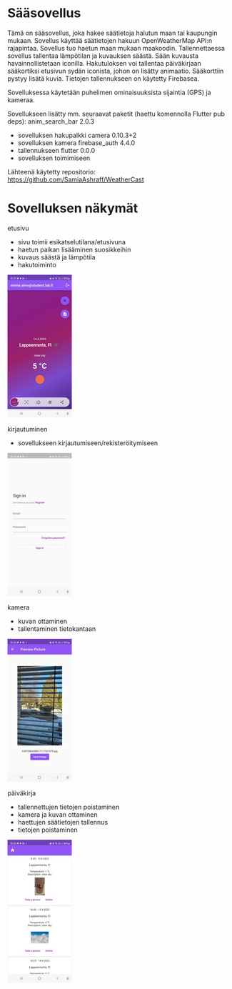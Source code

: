 # Sääsovellus

Tämä on sääsovellus, joka hakee säätietoja halutun maan tai kaupungin mukaan. Sovellus käyttää säätietojen hakuun OpenWeatherMap API:n rajapintaa. Sovellus tuo haetun maan mukaan maakoodin. Tallennettaessa sovellus tallentaa lämpötilan ja kuvauksen säästä. Sään kuvausta havainnollistetaan iconilla. Hakutuloksen voi tallentaa päiväkirjaan sääkortiksi etusivun sydän iconista, johon on lisätty animaatio. Sääkorttiin pystyy lisätä kuvia. Tietojen tallennukseen on käytetty Firebasea.

Sovelluksessa käytetään puhelimen ominaisuuksista sijaintia (GPS) ja kameraa.

Sovellukseen lisätty mm. seuraavat paketit (haettu komennolla Flutter pub deps):
anim_search_bar 2.0.3
*	sovelluksen hakupalkki
camera 0.10.3+2
*	sovelluksen kamera
firebase_auth 4.4.0
*	tallennukseen
flutter 0.0.0
*	sovelluksen toimimiseen

Lähteenä käytetty repositorio: https://github.com/SamiaAshraff/WeatherCast
 

# Sovelluksen näkymät


etusivu
*	sivu toimii esikatselutilana/etusivuna
*	haetun paikan lisääminen suosikkeihin
*	kuvaus säästä ja lämpötila
*	hakutoiminto


![Alt text](pictures/aloitus.jpeg "Aloitus")

kirjautuminen
*	sovellukseen kirjautumiseen/rekisteröitymiseen

![Alt text](pictures/kirjaus.jpeg "Kirjaus")

kamera
*	kuvan ottaminen
*	tallentaminen tietokantaan


![Alt text](pictures/kuva.jpeg "Kuva")

päiväkirja
*	tallennettujen tietojen poistaminen
*	kamera ja kuvan ottaminen
*	haettujen säätietojen tallennus
*	tietojen poistaminen

![Alt text](pictures/pk.jpeg "Pk")


